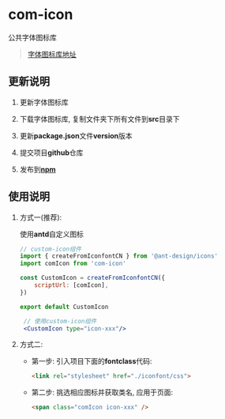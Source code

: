 # com-icon
公共字体图标库

> [字体图标库地址](https://www.iconfont.cn/manage/index?spm=a313x.user_detail.i3.22.5dc63a81mvyWQj&manage_type=myprojects&projectId=3728577)

## 更新说明
1. 更新字体图标库

2. 下载字体图标库, 复制文件夹下所有文件到**src**目录下

3. 更新**package.json**文件**version**版本

4. 提交项目**github**仓库

5. 发布到[**npm**](https://www.npmjs.com/package/com-icon)


## 使用说明
1. 方式一(推荐):
    
    使用**antd**自定义图标

    ```jsx
    // custom-icon组件
    import { createFromIconfontCN } from '@ant-design/icons'
    import comIcon from 'com-icon'

    const CustomIcon = createFromIconfontCN({
        scriptUrl: [comIcon],
    })

    export default CustomIcon
    ```
   ```jsx
    // 使用custom-icon组件
    <CustomIcon type="icon-xxx"/>
    ```

2. 方式二:
   - 第一步: 引入项目下面的**fontclass**代码:
       ```html
     <link rel="stylesheet" href="./iconfont/css">
       ```
   - 第二步: 挑选相应图标并获取类名, 应用于页面:
       ```html
       <span class="comIcon icon-xxx" />
       ```
